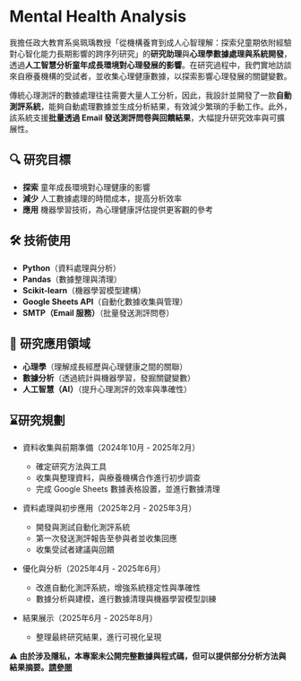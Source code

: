 # Mental Health Analysis 


我擔任政大教育系吳珮瑀教授「從機構養育到成人心智理解：探索兒童期依附經驗對心智化能力長期影響的跨序列研究」的**研究助理**與**心理學數據處理與系統開發**，透過**人工智慧分析童年成長環境對心理發展的影響**。在研究過程中，我們實地訪談來自療養機構的受試者，並收集心理健康數據，以探索影響心理發展的關鍵變數。

傳統心理測評的數據處理往往需要大量人工分析，因此，我設計並開發了一款**自動測評系統**，能夠自動處理數據並生成分析結果，有效減少繁瑣的手動工作。此外，該系統支援**批量透過 Email 發送測評問卷與回饋結果**，大幅提升研究效率與可擴展性。

## 🔍 研究目標
- **探索** 童年成長環境對心理健康的影響
- **減少** 人工數據處理的時間成本，提高分析效率
- **應用** 機器學習技術，為心理健康評估提供更客觀的參考

## 🛠 技術使用
- **Python**（資料處理與分析）
- **Pandas**（數據整理與清理）
- **Scikit-learn**（機器學習模型建構）
- **Google Sheets API**（自動化數據收集與管理）
- **SMTP（Email 服務）**（批量發送測評問卷）

## 📌 研究應用領域
- **心理學**（理解成長經歷與心理健康之間的關聯）
- **數據分析**（透過統計與機器學習，發掘關鍵變數）
- **人工智慧（AI）**（提升心理測評的效率與準確性）

## ⌛研究規劃

- 資料收集與前期準備（2024年10月 - 2025年2月）
  - 確定研究方法與工具
  - 收集與整理資料，與療養機構合作進行初步調查
  - 完成 Google Sheets 數據表格設置，並進行數據清理

- 資料處理與初步應用（2025年2月 - 2025年3月）
  - 開發與測試自動化測評系統
  - 第一次發送測評報告至參與者並收集回應
  - 收集受試者建議與回饋

- 優化與分析（2025年4月 - 2025年6月）
   - 改進自動化測評系統，增強系統穩定性與準確性
   - 數據分析與建模，進行數據清理與機器學習模型訓練

- 結果展示（2025年6月 - 2025年8月）
   - 整理最終研究結果，進行可視化呈現

⚠ **由於涉及隱私，本專案未公開完整數據與程式碼，但可以提供部分分析方法與結果摘要。[請參閱](Display.pdf)** 
